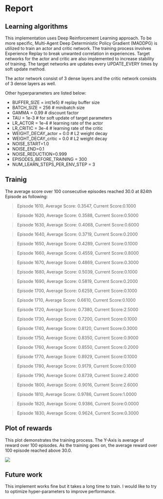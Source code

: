 # Report

## Learning algorithms

This implementation uses Deep Reinforcement Learning approach. To be more specific, Multi-Agent Deep Deterministic Policy Gradient (MADDPG) is utilized to train an actor and critic network. The training process involves Experience Replay to break unwanted correlation in experiences. Target networks for the actor and critic are also implemented to increase stability of training. The target networks are updates every UPDATE_EVERY times by soft update method. 

The actor network consist of 3 dense layers and the critic network consists of 3 dense layers as well. 

Other hyperparameters are listed below:
- BUFFER_SIZE = int(1e5)  # replay buffer size
- BATCH_SIZE = 256        # minibatch size
- GAMMA = 0.99            # discount factor
- TAU = 1e-3              # for soft update of target parameters
- LR_ACTOR = 1e-4         # learning rate of the actor 
- LR_CRITIC = 3e-4        # learning rate of the critic
- WEIGHT_DECAY_actor = 0.0 # L2 weight decay
- WEIGHT_DECAY_critic = 0.0 # L2 weight decay
- NOISE_START=1.0
- NOISE_END=0.1
- NOISE_REDUCTION=0.999
- EPISODES_BEFORE_TRAINING = 300
- NUM_LEARN_STEPS_PER_ENV_STEP = 3

## Trainig 
The average score over 100 consecutive episodes reached 30.0 at 824th Episode as following: 

>Episode 1610, Average Score: 0.3547, Current Score:0.1000

>Episode 1620, Average Score: 0.3588, Current Score:0.5000

>Episode 1630, Average Score: 0.4068, Current Score:0.6000

>Episode 1640, Average Score: 0.3719, Current Score:0.2000

>Episode 1650, Average Score: 0.4289, Current Score:0.1000

>Episode 1660, Average Score: 0.4559, Current Score:0.8000

>Episode 1670, Average Score: 0.4869, Current Score:0.3000

>Episode 1680, Average Score: 0.5039, Current Score:0.1000

>Episode 1690, Average Score: 0.5819, Current Score:0.2000

>Episode 1700, Average Score: 0.6259, Current Score:0.1000

>Episode 1710, Average Score: 0.6610, Current Score:0.1000

>Episode 1720, Average Score: 0.7380, Current Score:2.5000

>Episode 1730, Average Score: 0.7200, Current Score:0.1000

>Episode 1740, Average Score: 0.8120, Current Score:0.3000

>Episode 1750, Average Score: 0.8350, Current Score:0.9000

>Episode 1760, Average Score: 0.8550, Current Score:0.2000

>Episode 1770, Average Score: 0.8929, Current Score:0.1000

>Episode 1780, Average Score: 0.9179, Current Score:0.1000

>Episode 1790, Average Score: 0.8739, Current Score:2.4000

>Episode 1800, Average Score: 0.9016, Current Score:2.6000

>Episode 1810, Average Score: 0.9786, Current Score:1.0000

>Episode 1820, Average Score: 0.9386, Current Score:0.0000

>Episode 1830, Average Score: 0.9624, Current Score:0.3000

## Plot of rewards
This plot demonstrates the training process. The Y-Axis is average of reward over 100 episodes. As the training goes on, the average reward over 100 episode reached above 30.0. 

![](Figure_2020-05-08_001519.png)


## Future work
This implement works fine but it takes a long time to train. I would like to try to optimize hyper-parameters to improve performance. 
